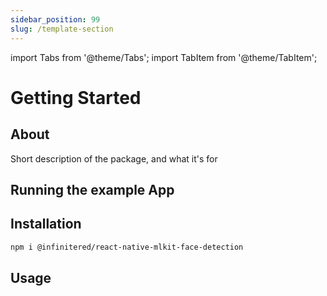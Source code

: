 ```yaml
---
sidebar_position: 99
slug: /template-section
---
```

import Tabs from '@theme/Tabs';
import TabItem from '@theme/TabItem';


# Getting Started

## About
Short description of the package, and what it's for

## Running the example App

## Installation

```bash npm2yarn
npm i @infinitered/react-native-mlkit-face-detection
```


## Usage

```tsx

```
